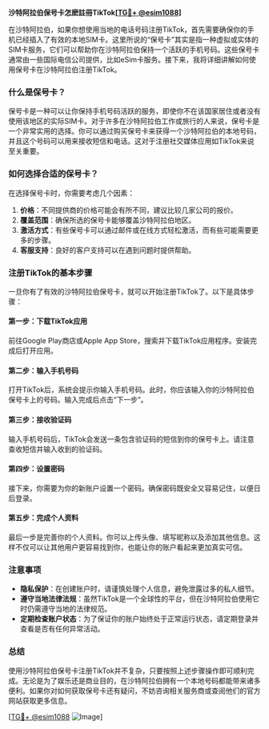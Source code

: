 **沙特阿拉伯保号卡怎麽註冊TikTok[[TG💪+ @esim1088](https://t.me/s/esim1088)]**

在沙特阿拉伯，如果你想使用当地的电话号码注册TikTok，首先需要确保你的手机已经插入了有效的本地SIM卡。这里所说的“保号卡”其实是指一种虚拟或实体的SIM卡服务，它们可以帮助你在沙特阿拉伯保持一个活跃的手机号码。这些保号卡通常由一些国际电信公司提供，比如eSim卡服务。接下来，我将详细讲解如何使用保号卡在沙特阿拉伯注册TikTok。

### 什么是保号卡？

保号卡是一种可以让你保持手机号码活跃的服务，即使你不在该国家居住或者没有使用该地区的实际SIM卡。对于许多在沙特阿拉伯工作或旅行的人来说，保号卡是一个非常实用的选择。你可以通过购买保号卡来获得一个沙特阿拉伯的本地号码，并且这个号码可以用来接收短信和电话。这对于注册社交媒体应用如TikTok来说至关重要。

### 如何选择合适的保号卡？

在选择保号卡时，你需要考虑几个因素：

1. **价格**：不同提供商的价格可能会有所不同，建议比较几家公司的报价。
2. **覆盖范围**：确保所选的保号卡能够覆盖沙特阿拉伯地区。
3. **激活方式**：有些保号卡可以通过邮件或在线方式轻松激活，而有些可能需要更多的步骤。
4. **客服支持**：良好的客户支持可以在遇到问题时提供帮助。

### 注册TikTok的基本步骤

一旦你有了有效的沙特阿拉伯保号卡，就可以开始注册TikTok了。以下是具体步骤：

#### 第一步：下载TikTok应用

前往Google Play商店或Apple App Store，搜索并下载TikTok应用程序。安装完成后打开应用。

#### 第二步：输入手机号码

打开TikTok后，系统会提示你输入手机号码。此时，你应该输入你的沙特阿拉伯保号卡上的号码。输入完成后点击“下一步”。

#### 第三步：接收验证码

输入手机号码后，TikTok会发送一条包含验证码的短信到你的保号卡上。请注意查收短信并输入收到的验证码。

#### 第四步：设置密码

接下来，你需要为你的新账户设置一个密码。确保密码既安全又容易记住，以便日后登录。

#### 第五步：完成个人资料

最后一步是完善你的个人资料。你可以上传头像、填写昵称以及添加其他信息。这样不仅可以让其他用户更容易找到你，也能让你的账户看起来更加真实可信。

### 注意事项

- **隐私保护**：在创建账户时，请谨慎处理个人信息，避免泄露过多的私人细节。
- **遵守当地法律法规**：虽然TikTok是一个全球性的平台，但在沙特阿拉伯使用它时仍需遵守当地的法律规范。
- **定期检查账户状态**：为了保证你的账户始终处于正常运行状态，请定期登录并查看是否有任何异常活动。

### 总结

使用沙特阿拉伯保号卡注册TikTok并不复杂，只要按照上述步骤操作即可顺利完成。无论是为了娱乐还是商业目的，在沙特阿拉伯拥有一个本地号码都能带来诸多便利。如果你对如何获取保号卡还有疑问，不妨咨询相关服务商或查阅他们的官方网站获取更多信息。

[[TG💪+ @esim1088](https://t.me/s/esim1088) ![Image](https://i.postimg.cc/4NQfJmqS/Snipaste-2025-05-13-00-14-12.png)]